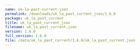 ```yaml
---
name: uk-la-past-current-json
permalink: /downloads/uk_la_past_current_json/1_6_0
package: uk_la_past_current
title: uk_la_past_current_json
filename: uk_la_past_current.json
version: 1.6.0
full_version: 1.6.0
file: /data/uk_la_past_current/1.6.0/uk_la_past_current.json
---
```

